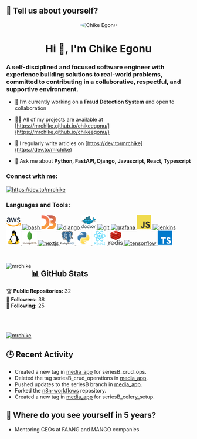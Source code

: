 ## 🥷 Tell us about yourself?

<p align="center">
  <img src="https://avatars.githubusercontent.com/u/20612421?v=4" alt="Chike Egonu" width="150" height="150" style="border-radius: 50%;" />
</p>
<h1 align="center">Hi 👋, I'm Chike Egonu</h1>
<h3 align="left">A self-disciplined and focused software engineer with experience building solutions to real-world problems, committed to contributing in a collaborative, respectful, and supportive environment.</h3>


- 🔭 I’m currently working on a **Fraud Detection System** and open to collaboration

- 👨‍💻 All of my projects are available at [https://mrchike.github.io/chikeegonu/](https://mrchike.github.io/chikeegonu/)

- 📝 I regularly write articles on [https://dev.to/mrchike](https://dev.to/mrchike)

- 💬 Ask me about **Python, FastAPI, Django, Javascript, React, Typescript**

<h3 align="left">Connect with me:</h3>
<p align="left">
<a href="https://dev.to/mrchike" target="blank"><img align="center" src="https://cdn.worldvectorlogo.com/logos/devto.svg" alt="https://dev.to/mrchike" height="30" width="40" /></a>
</p>

<h3 align="left">Languages and Tools:</h3>
<p align="left"> <a href="https://aws.amazon.com" target="_blank" rel="noreferrer"> <img src="https://raw.githubusercontent.com/devicons/devicon/master/icons/amazonwebservices/amazonwebservices-original-wordmark.svg" alt="aws" width="40" height="40"/> </a> <a href="https://www.gnu.org/software/bash/" target="_blank" rel="noreferrer"> <img src="https://www.vectorlogo.zone/logos/gnu_bash/gnu_bash-icon.svg" alt="bash" width="40" height="40"/> </a> <a href="https://d3js.org/" target="_blank" rel="noreferrer"> <img src="https://raw.githubusercontent.com/devicons/devicon/master/icons/d3js/d3js-original.svg" alt="d3js" width="40" height="40"/> </a> <a href="https://www.djangoproject.com/" target="_blank" rel="noreferrer"> <img src="https://cdn.worldvectorlogo.com/logos/django.svg" alt="django" width="40" height="40"/> </a> <a href="https://www.docker.com/" target="_blank" rel="noreferrer"> <img src="https://raw.githubusercontent.com/devicons/devicon/master/icons/docker/docker-original-wordmark.svg" alt="docker" width="40" height="40"/> </a> <a href="https://git-scm.com/" target="_blank" rel="noreferrer"> <img src="https://www.vectorlogo.zone/logos/git-scm/git-scm-icon.svg" alt="git" width="40" height="40"/> </a> <a href="https://grafana.com" target="_blank" rel="noreferrer"> <img src="https://www.vectorlogo.zone/logos/grafana/grafana-icon.svg" alt="grafana" width="40" height="40"/> </a> <a href="https://developer.mozilla.org/en-US/docs/Web/JavaScript" target="_blank" rel="noreferrer"> <img src="https://raw.githubusercontent.com/devicons/devicon/master/icons/javascript/javascript-original.svg" alt="javascript" width="40" height="40"/> </a> <a href="https://www.jenkins.io" target="_blank" rel="noreferrer"> <img src="https://www.vectorlogo.zone/logos/jenkins/jenkins-icon.svg" alt="jenkins" width="40" height="40"/> </a> <a href="https://www.linux.org/" target="_blank" rel="noreferrer"> <img src="https://raw.githubusercontent.com/devicons/devicon/master/icons/linux/linux-original.svg" alt="linux" width="40" height="40"/> </a> <a href="https://www.mongodb.com/" target="_blank" rel="noreferrer"> <img src="https://raw.githubusercontent.com/devicons/devicon/master/icons/mongodb/mongodb-original-wordmark.svg" alt="mongodb" width="40" height="40"/> </a> <a href="https://nextjs.org/" target="_blank" rel="noreferrer"> <img src="https://cdn.worldvectorlogo.com/logos/nextjs-2.svg" alt="nextjs" width="40" height="40"/> </a> <a href="https://www.postgresql.org" target="_blank" rel="noreferrer"> <img src="https://raw.githubusercontent.com/devicons/devicon/master/icons/postgresql/postgresql-original-wordmark.svg" alt="postgresql" width="40" height="40"/> </a> <a href="https://www.python.org" target="_blank" rel="noreferrer"> <img src="https://raw.githubusercontent.com/devicons/devicon/master/icons/python/python-original.svg" alt="python" width="40" height="40"/> </a> <a href="https://reactjs.org/" target="_blank" rel="noreferrer"> <img src="https://raw.githubusercontent.com/devicons/devicon/master/icons/react/react-original-wordmark.svg" alt="react" width="40" height="40"/> </a> <a href="https://redis.io" target="_blank" rel="noreferrer"> <img src="https://raw.githubusercontent.com/devicons/devicon/master/icons/redis/redis-original-wordmark.svg" alt="redis" width="40" height="40"/> </a> <a href="https://www.tensorflow.org" target="_blank" rel="noreferrer"> <img src="https://www.vectorlogo.zone/logos/tensorflow/tensorflow-icon.svg" alt="tensorflow" width="40" height="40"/> </a> <a href="https://www.typescriptlang.org/" target="_blank" rel="noreferrer"> <img src="https://raw.githubusercontent.com/devicons/devicon/master/icons/typescript/typescript-original.svg" alt="typescript" width="40" height="40"/> </a> </p>

&nbsp;

<p><img align="left" src="https://github-readme-streak-stats.herokuapp.com/?user=mrchike&" alt="mrchike" /></p>

## 📊 GitHub Stats
🏆 **Public Repositories:** 32  
👥 **Followers:** 38  
🔗 **Following:** 25  

<br><br><p><a href="https://www.buymeacoffee.com/mrchike"> <img align="center" src="https://cdn.buymeacoffee.com/buttons/v2/default-yellow.png" height="50" width="210" alt="mrchike" /></a></p>

## 🕒 Recent Activity

- Created a new tag in [media_app](https://github.com/MrChike/media_app) for seriesB_crud_ops.
- Deleted the tag seriesB_crud_operations in [media_app](https://github.com/MrChike/media_app).
- Pushed updates to the seriesB branch in [media_app](https://github.com/MrChike/media_app).
- Forked the [n8n-workflows](https://github.com/Zie619/n8n-workflows) repository.
- Created a new tag in [media_app](https://github.com/MrChike/media_app) for seriesB_celery_setup.

## 👀 Where do you see yourself in 5 years?
- Mentoring CEOs at FAANG and MANGO companies
